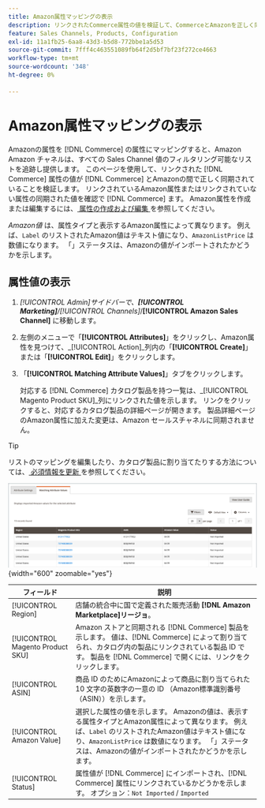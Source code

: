 ```yaml
---
title: Amazon属性マッピングの表示
description: リンクされたCommerce属性の値を検証して、CommerceとAmazonを正しく同期させます。
feature: Sales Channels, Products, Configuration
exl-id: 11a1fb25-6aa8-43d3-b5d8-772bbe1a5d53
source-git-commit: 7fff4c463551089fb64f2d5bf7bf23f272ce4663
workflow-type: tm+mt
source-wordcount: '348'
ht-degree: 0%

---
```


# Amazon属性マッピングの表示

Amazonの属性を [!DNL Commerce] の属性にマッピングすると、Amazon Amazon チャネルは、すべての Sales Channel 値のフィルタリング可能なリストを追跡し提供します。 このページを使用して、リンクされた [!DNL Commerce] 属性の値が [!DNL Commerce] とAmazonの間で正しく同期されていることを検証します。 リンクされているAmazon属性またはリンクされていない属性の同期された値を確認で [!DNL Commerce] ます。 Amazon属性を作成または編集するには、[ 属性の作成および編集 ](./creating-attributes.md) を参照してください。

_Amazon値_ は、属性タイプと表示するAmazon属性によって異なります。 例えば、`Label` のリストされたAmazon値はテキスト値になり、`AmazonListPrice` は数値になります。 「」ステータスは、Amazonの値がインポートされたかどうかを示します。

## 属性値の表示

1. _[!UICONTROL Admin]_サイドバーで、**[!UICONTROL Marketing]**/_[!UICONTROL Channels]_/**[!UICONTROL Amazon Sales Channel]** に移動します。

1. 左側のメニューで「**[!UICONTROL Attributes]**」をクリックし、Amazon属性を見つけて、_[!UICONTROL Action]_列内の「**[!UICONTROL Create]**」または「**[!UICONTROL Edit]**」をクリックします。

1. 「**[!UICONTROL Matching Attribute Values]**」タブをクリックします。

   対応する [!DNL Commerce] カタログ製品を持つ一覧は、_[!UICONTROL Magento Product SKU]_列にリンクされた値を示します。 リンクをクリックすると、対応するカタログ製品の詳細ページが開きます。 製品詳細ページのAmazon属性に加えた変更は、Amazon セールスチャネルに同期されません。

>[!TIP]
>リストのマッピングを編集したり、カタログ製品に割り当てたりする方法については、[ 必須情報を更新 ](./amazon-manually-update-incomplete-listing.md) を参照してください。

![ 属性値を表示 ](assets/amazon-managing-attribute-values.png){width="600" zoomable="yes"}

| フィールド | 説明 |
|----------------------------------|----------------------------------------------------------------------------------------------------------------------------------------------------------------------------------------------------------------------------------------------------------------------------------------------------------------------------------------|
| [!UICONTROL Region] | 店舗の統合中に国で定義された販売活動 **[!DNL Amazon Marketplace]リージョ**。 |
| [!UICONTROL Magento Product SKU] | Amazon ストアと同期される [!DNL Commerce] 製品を示します。 値は、[!DNL Commerce] によって割り当てられ、カタログ内の製品にリンクされている製品 ID です。 製品を [!DNL Commerce] で開くには、リンクをクリックします。 |
| [!UICONTROL ASIN] | 商品 ID のためにAmazonによって商品に割り当てられた 10 文字の英数字の一意の ID （Amazon標準識別番号（ASIN））を示します。 |
| [!UICONTROL Amazon Value] | 選択した属性の値を示します。 Amazonの値は、表示する属性タイプとAmazon属性によって異なります。 例えば、`Label` のリストされたAmazon値はテキスト値になり、`AmazonListPrice` は数値になります。 「」ステータスは、Amazonの値がインポートされたかどうかを示します。 |
| [!UICONTROL Status] | 属性値が [!DNL Commerce] にインポートされ、[!DNL Commerce] 属性にリンクされているかどうかを示します。 オプション：`Not Imported` / `Imported` |
